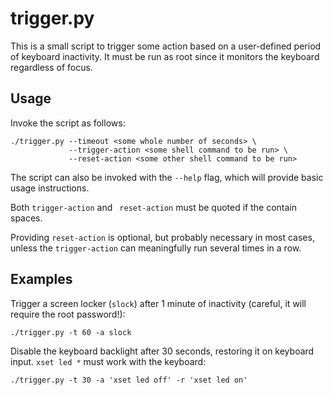 # trigger.py

This is a small script to trigger some action based on a user-defined 
period of keyboard inactivity. It must be run as root since it monitors
the keyboard regardless of focus.

## Usage

Invoke the script as follows:
```
./trigger.py --timeout <some whole number of seconds> \
             --trigger-action <some shell command to be run> \
             --reset-action <some other shell command to be run>
```

The script can also be invoked with the ```--help``` flag, which will provide basic usage instructions.

Both ```trigger-action``` and ``` reset-action``` must be quoted if the contain spaces.

Providing ```reset-action``` is optional, but probably necessary in most cases, unless the ```trigger-action``` can meaningfully run several times in a row.

## Examples

Trigger a screen locker (```slock```) after 1 minute of inactivity (careful, it will require the root password!):
```
./trigger.py -t 60 -a slock
```

Disable the keyboard backlight after 30 seconds, restoring it on keyboard input. ```xset led *``` must work with the keyboard:
```
./trigger.py -t 30 -a 'xset led off' -r 'xset led on'
